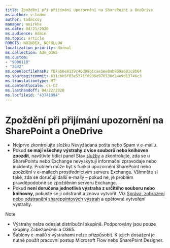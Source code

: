 ```yaml
---
title: Zpoždění při přijímání upozornění na SharePoint a OneDrive
ms.author: v-todmc
author: todmccoy
manager: mnirkhe
ms.date: 04/21/2020
ms.audience: Admin
ms.topic: article
ROBOTS: NOINDEX, NOFOLLOW
localization_priority: Normal
ms.collection: Adm_O365
ms.custom:
- "9000118"
- "2642"
ms.openlocfilehash: fb7ab6e8139c46d89b1cae1ee0ab9b9a601c8b64
ms.sourcegitcommit: 631cbb5f03e5371f0995e976536d24e9d13746c3
ms.translationtype: MT
ms.contentlocale: cs-CZ
ms.lasthandoff: 04/22/2020
ms.locfileid: "43741994"
---
```

# <a name="delays-in-receiving-sharepoint-and-onedrive-alerts"></a>Zpoždění při přijímání upozornění na SharePoint a OneDrive

- Nejprve zkontrolujte složku Nevyžádaná pošta nebo Spam v e-mailu.
- Pokud **se mají všechny výstrahy z více souborů nebo knihoven zpozdit**, navštivte řídicí panel Stav [služby](https://portal.office.com/adminportal/home?ref=/servicehealth) a zkontrolujte, zda se u SharePointu nebo Exchange nevyskytují informační zpravodaje nebo incidenty. Problém může být s funkcí upozornění SharePoint nebo zpoždění v e-mailech prostřednictvím serveru Exchange. Všimněte si také, zda se doručují další e-maily – pokud ne, je problém pravděpodobně se zpožděním serveru Exchange.
- Pokud **není doručena jednotlivá výstraha z určitého souboru nebo knihovny**, pokuste se ji odstranit a znovu vytvořit. Viz [Správa, zobrazení nebo odstranění sharepointových výstrah](https://support.microsoft.com/office/manage-view-or-delete-sharepoint-alerts-99dfb19c-9a90-4a8c-aba1-aa8c8afb0de2) a opětovné vytvoření výstrahy.

> [!NOTE]
> - Výstrahy nelze odeslat distribuční skupině. Podporovány jsou pouze skupiny Zabezpečení a O365.
> - Šablony e-mailů s výstrahami nelze přizpůsobit. K jejich dosažení je nutné použít pracovní postup Microsoft Flow nebo SharePoint Designer.
